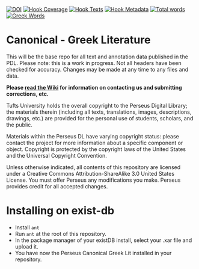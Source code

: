 [![DOI](https://zenodo.org/badge/DOI/10.5281/zenodo.596309.svg)](https://doi.org/10.5281/zenodo.596309)
[![Hook Coverage](http://ci.perseids.org/api/hook/v2.0/badges/PerseusDL/canonical-greekLit/coverage.svg)](http://ci.perseids.org/repo/PerseusDL/canonical-greekLit)
[![Hook Texts](http://ci.perseids.org/api/hook/v2.0/badges/PerseusDL/canonical-greekLit/texts.svg)](http://ci.perseids.org/repo/PerseusDL/canonical-greekLit)
[![Hook Metadata](http://ci.perseids.org/api/hook/v2.0/badges/PerseusDL/canonical-greekLit/metadata.svg)](http://ci.perseids.org/repo/PerseusDL/canonical-greekLit)
[![Total words](http://ci.perseids.org/api/hook/v2.0/badges/PerseusDL/canonical-greekLit/words.svg)](http://ci.perseids.org/repo/PerseusDL/canonical-greekLit)
[![Greek Words](http://ci.perseids.org/api/hook/v2.0/badges/PerseusDL/canonical-greekLit/words.svg?lang=grc)](http://ci.perseids.org/repo/PerseusDL/canonical-greekLit)


Canonical - Greek Literature
=========

This will be the base repo for all text and annotation data published in the PDL. Please note: this is a work in progress. Not all headers have been checked for accuracy. Changes may be made at any time to any files and data.

**Please [read the Wiki](https://github.com/PerseusDL/canonical-greekLit/wiki) for information on contacting us and submitting corrections, etc.**

Tufts University holds the overall copyright to the Perseus Digital Library; the materials therein 
(including all texts, translations, images, descriptions, drawings, etc.) are provided for the 
personal use of students, scholars, and the public. 

Materials within the Perseus DL have varying copyright status: please contact the project for more information 
about a specific component or object.  Copyright is protected by the copyright laws of the United States and 
the Universal Copyright Convention. 

Unless otherwise indicated, all contents of this repository are licensed under a 
Creative Commons Attribution-ShareAlike 3.0 United States License. You must  offer Perseus
any modifications you make. Perseus provides credit for all accepted changes.

# Installing on exist-db

- Install `ant`
- Run `ant` at the root of this repository.
- In the package manager of your existDB install, select your .xar file and upload it.
- You have now the Perseus Canonical Greek Lit installed in your repository.
